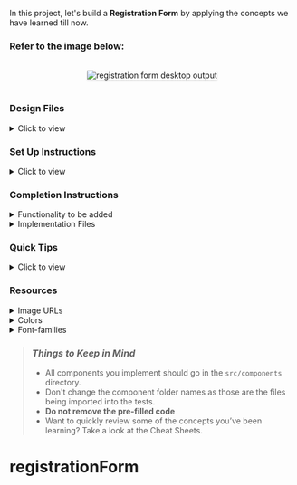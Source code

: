 In this project, let's build a **Registration Form** by applying the concepts we have learned till now.

### Refer to the image below:

<br/>
<div style="text-align: center;">
    <img src="https://assets.ccbp.in/frontend/content/react-js/registration-form-output-v2.gif" alt="registration form desktop output" style="max-width:90%;box-shadow:0 2.8px 2.2px rgba(0, 0, 0, 0.12)">
</div>
<br/>

### Design Files

<details>
<summary>Click to view</summary>

- [Extra Small (Size < 576px) and Small (Size >= 576px)](https://assets.ccbp.in/frontend/content/react-js/registration-form-sm-outputs.png)
- [Medium (Size >= 768px), Large (Size >= 992px) and Extra Large (Size >= 1200px) - Registration](https://assets.ccbp.in/frontend/content/react-js/registration-form-lg-output-v2.png)
- [Medium (Size >= 768px), Large (Size >= 992px) and Extra Large (Size >= 1200px) - Registration Error](https://assets.ccbp.in/frontend/content/react-js/registration-form-lg-error-output-v2.png)
- [Medium (Size >= 768px), Large (Size >= 992px) and Extra Large (Size >= 1200px) - Registration Success](https://assets.ccbp.in/frontend/content/react-js/registration-form-lg-success-output-v2.png)

</details>

### Set Up Instructions

<details>
<summary>Click to view</summary>

- Download dependencies by running `npm install`
- Start up the app using `npm start`
</details>

### Completion Instructions

<details>
<summary>Functionality to be added</summary>
<br/>

The app must have the following functionalities

- Display an error message with the text **Required** for an empty field on blur
- When the **Submit** button is clicked, display an error message with the text **Required**,
  - if only the first name is provided
  - if only the last name is provided
  - if both first name and last name are not provided
- Display the [Registration Success View](https://assets.ccbp.in/frontend/content/react-js/registration-form-lg-success-output-v2.png) on successful submit
- When **Submit Another Response** button is clicked, then the form should be displayed

</details>

<details>
<summary>Implementation Files</summary>
<br/>

Use these files to complete the implementation:

- `src/components/RegistrationForm/index.js`
- `src/components/RegistrationForm/index.css`

</details>

### Quick Tips

<details>
<summary>Click to view</summary>
<br>

- The `blur` event happens when an HTML element has lost focus

  ```jsx
  <input onBlur={eventHandler} />
  ```

- You can use the `box-shadow` CSS property to apply the box-shadow effect to containers

  ```
    box-shadow: 0px 4px 16px 0px #bfbfbf;
  ```

  <br/>
   <img src="https://assets.ccbp.in/frontend/content/react-js/box-shadow-img.png" alt="box shadow" style="width:200px" />

- You can use the `cursor` CSS property to specify the mouse cursor to be displayed when pointing over an element

  ```
    cursor: pointer;
  ```

  <br/>
   <img src="https://assets.ccbp.in/frontend/content/react-js/cursor-pointer-img.png" alt="cursor pointer" style="width:100px" />

- You can use the below `outline` CSS property for buttons and input elements to remove the highlighting when the elements are clicked

  ```
    outline: none;
  ```

</details>

### Resources

<details>
<summary>Image URLs</summary>

- [https://assets.ccbp.in/frontend/react-js/success-icon-img.png](https://assets.ccbp.in/frontend/react-js/success-icon-img.png) alt should be **success**

</details>

<details>
<summary>Colors</summary>

<br/>

<div style="background-color: #ea580c; width: 150px; padding: 10px; color: black">Hex: #ea580c</div>
<div style="background-color: #475569; width: 150px; padding: 10px; color: white">Hex: #475569</div>
<div style="background-color: #cbd2d9; width: 150px; padding: 10px; color: black">Hex: #cbd2d9</div>
<div style="background-color: #9aa5b1; width: 150px; padding: 10px; color: black">Hex: #9aa5b1</div>
<div style="background-color: #ffffff; width: 150px; padding: 10px; color: black">Hex: #ffffff</div>
<div style="background-color: #fef2f4; width: 150px; padding: 10px; color: black">Hex: #fef2f4</div>
<div style="background-color: #ff0b37; width: 150px; padding: 10px; color: white">Hex: #ff0b37</div>

</details>

<details>
<summary>Font-families</summary>

- Roboto

</details>

> ### _Things to Keep in Mind_
>
> - All components you implement should go in the `src/components` directory.
> - Don't change the component folder names as those are the files being imported into the tests.
> - **Do not remove the pre-filled code**
> - Want to quickly review some of the concepts you’ve been learning? Take a look at the Cheat Sheets.
# registrationForm
